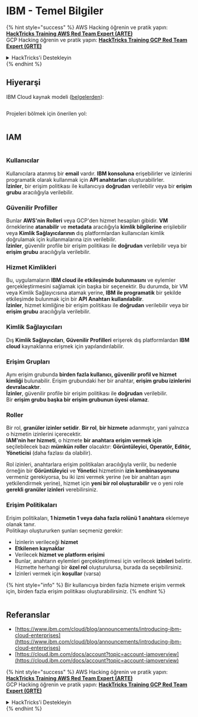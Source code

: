 # IBM - Temel Bilgiler

{% hint style="success" %}
AWS Hacking öğrenin ve pratik yapın:<img src="../../.gitbook/assets/image (1) (1) (1) (1).png" alt="" data-size="line">[**HackTricks Training AWS Red Team Expert (ARTE)**](https://training.hacktricks.xyz/courses/arte)<img src="../../.gitbook/assets/image (1) (1) (1) (1).png" alt="" data-size="line">\
GCP Hacking öğrenin ve pratik yapın: <img src="../../.gitbook/assets/image (2) (1).png" alt="" data-size="line">[**HackTricks Training GCP Red Team Expert (GRTE)**<img src="../../.gitbook/assets/image (2) (1).png" alt="" data-size="line">](https://training.hacktricks.xyz/courses/grte)

<details>

<summary>HackTricks'i Destekleyin</summary>

* [**abonelik planlarını**](https://github.com/sponsors/carlospolop) kontrol edin!
* **💬 [**Discord grubuna**](https://discord.gg/hRep4RUj7f) veya [**telegram grubuna**](https://t.me/peass) katılın ya da **Twitter**'da **bizi takip edin** 🐦 [**@hacktricks\_live**](https://twitter.com/hacktricks_live)**.**
* **Hacking ipuçlarını paylaşmak için** [**HackTricks**](https://github.com/carlospolop/hacktricks) ve [**HackTricks Cloud**](https://github.com/carlospolop/hacktricks-cloud) github reposuna PR gönderin.

</details>
{% endhint %}

## Hiyerarşi

IBM Cloud kaynak modeli ([belgelerden](https://www.ibm.com/blog/announcement/introducing-ibm-cloud-enterprises/)):

<figure><img src="../../.gitbook/assets/image (225).png" alt=""><figcaption></figcaption></figure>

Projeleri bölmek için önerilen yol:

<figure><img src="../../.gitbook/assets/image (239).png" alt=""><figcaption></figcaption></figure>

## IAM

<figure><img src="../../.gitbook/assets/image (266).png" alt=""><figcaption></figcaption></figure>

### Kullanıcılar

Kullanıcılara atanmış bir **email** vardır. **IBM konsoluna** erişebilirler ve izinlerini programatik olarak kullanmak için **API anahtarları** oluşturabilirler.\
**İzinler**, bir erişim politikası ile kullanıcıya **doğrudan** verilebilir veya bir **erişim grubu** aracılığıyla verilebilir.

### Güvenilir Profiller

Bunlar **AWS'nin Rolleri** veya GCP'den hizmet hesapları gibidir. **VM** örneklerine **atanabilir** ve **metadata** aracılığıyla **kimlik bilgilerine** erişilebilir veya **Kimlik Sağlayıcılarının** dış platformlardan kullanıcıları kimlik doğrulamak için kullanmalarına izin verilebilir.\
**İzinler**, güvenilir profile bir erişim politikası ile **doğrudan** verilebilir veya bir **erişim grubu** aracılığıyla verilebilir.

### Hizmet Kimlikleri

Bu, uygulamaların **IBM cloud ile etkileşimde bulunmasını** ve eylemler gerçekleştirmesini sağlamak için başka bir seçenektir. Bu durumda, bir VM veya Kimlik Sağlayıcısına atamak yerine, **IBM ile programatik** bir şekilde etkileşimde bulunmak için bir **API Anahtarı kullanılabilir**.\
**İzinler**, hizmet kimliğine bir erişim politikası ile **doğrudan** verilebilir veya bir **erişim grubu** aracılığıyla verilebilir.

### Kimlik Sağlayıcıları

Dış **Kimlik Sağlayıcıları**, **Güvenilir Profilleri** erişerek dış platformlardan **IBM cloud** kaynaklarına erişmek için yapılandırılabilir.

### Erişim Grupları

Aynı erişim grubunda **birden fazla kullanıcı, güvenilir profil ve hizmet kimliği** bulunabilir. Erişim grubundaki her bir anahtar, **erişim grubu izinlerini** **devralacaktır**.\
**İzinler**, güvenilir profile bir erişim politikası ile **doğrudan** verilebilir.\
Bir **erişim grubu başka bir erişim grubunun üyesi olamaz**.

### Roller

Bir rol, **granüler izinler setidir**. **Bir rol**, **bir hizmete** adanmıştır, yani yalnızca o hizmetin izinlerini içerecektir.\
**IAM'nin her hizmeti**, o hizmete **bir anahtara erişim vermek için** seçilebilecek bazı **mümkün roller** olacaktır: **Görüntüleyici, Operatör, Editör, Yöneticisi** (daha fazlası da olabilir).

Rol izinleri, anahtarlara erişim politikaları aracılığıyla verilir, bu nedenle örneğin bir **Görüntüleyici** ve **Yönetici** hizmetinin **izin kombinasyonunu** vermeniz gerekiyorsa, bu iki izni vermek yerine (ve bir anahtarı aşırı yetkilendirmek yerine), hizmet için **yeni bir rol oluşturabilir** ve o yeni role **gerekli granüler izinleri** verebilirsiniz.

### Erişim Politikaları

Erişim politikaları, **1 hizmetin 1 veya daha fazla rolünü 1 anahtara** eklemeye olanak tanır.\
Politikayı oluştururken şunları seçmeniz gerekir:

* İzinlerin verileceği **hizmet**
* **Etkilenen kaynaklar**
* Verilecek **hizmet ve platform erişimi**
* Bunlar, anahtarın eylemleri gerçekleştirmesi için verilecek **izinleri** belirtir. Hizmette herhangi bir **özel rol** oluşturulursa, burada da seçebilirsiniz.
* İzinleri vermek için **koşullar** (varsa)

{% hint style="info" %}
Bir kullanıcıya birden fazla hizmete erişim vermek için, birden fazla erişim politikası oluşturabilirsiniz.
{% endhint %}

<figure><img src="../../.gitbook/assets/image (248).png" alt=""><figcaption></figcaption></figure>

## Referanslar

* [https://www.ibm.com/cloud/blog/announcements/introducing-ibm-cloud-enterprises](https://www.ibm.com/cloud/blog/announcements/introducing-ibm-cloud-enterprises)
* [https://cloud.ibm.com/docs/account?topic=account-iamoverview](https://cloud.ibm.com/docs/account?topic=account-iamoverview)

{% hint style="success" %}
AWS Hacking öğrenin ve pratik yapın:<img src="../../.gitbook/assets/image (1) (1) (1) (1).png" alt="" data-size="line">[**HackTricks Training AWS Red Team Expert (ARTE)**](https://training.hacktricks.xyz/courses/arte)<img src="../../.gitbook/assets/image (1) (1) (1) (1).png" alt="" data-size="line">\
GCP Hacking öğrenin ve pratik yapın: <img src="../../.gitbook/assets/image (2) (1).png" alt="" data-size="line">[**HackTricks Training GCP Red Team Expert (GRTE)**<img src="../../.gitbook/assets/image (2) (1).png" alt="" data-size="line">](https://training.hacktricks.xyz/courses/grte)

<details>

<summary>HackTricks'i Destekleyin</summary>

* [**abonelik planlarını**](https://github.com/sponsors/carlospolop) kontrol edin!
* **💬 [**Discord grubuna**](https://discord.gg/hRep4RUj7f) veya [**telegram grubuna**](https://t.me/peass) katılın ya da **Twitter**'da **bizi takip edin** 🐦 [**@hacktricks\_live**](https://twitter.com/hacktricks_live)**.**
* **Hacking ipuçlarını paylaşmak için** [**HackTricks**](https://github.com/carlospolop/hacktricks) ve [**HackTricks Cloud**](https://github.com/carlospolop/hacktricks-cloud) github reposuna PR gönderin.

</details>
{% endhint %}
